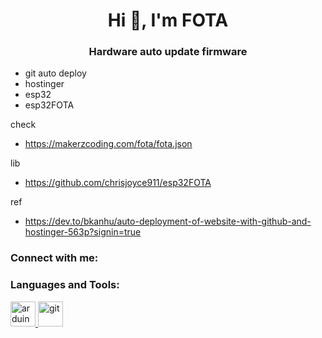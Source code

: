 <h1 align="center">Hi 👋, I'm FOTA</h1>
<h3 align="center">Hardware auto update firmware</h3>


- git auto deploy 
- hostinger 
- esp32 
- esp32FOTA

check 
- https://makerzcoding.com/fota/fota.json

lib
- https://github.com/chrisjoyce911/esp32FOTA

ref
- https://dev.to/bkanhu/auto-deployment-of-website-with-github-and-hostinger-563p?signin=true




<h3 align="left">Connect with me:</h3>
<p align="left">
</p>

<h3 align="left">Languages and Tools:</h3>
<p align="left"> <a href="https://www.arduino.cc/" target="_blank" rel="noreferrer"> <img src="https://cdn.worldvectorlogo.com/logos/arduino-1.svg" alt="arduino" width="40" height="40"/> </a> <a href="https://git-scm.com/" target="_blank" rel="noreferrer"> <img src="https://www.vectorlogo.zone/logos/git-scm/git-scm-icon.svg" alt="git" width="40" height="40"/> </a> </p>

